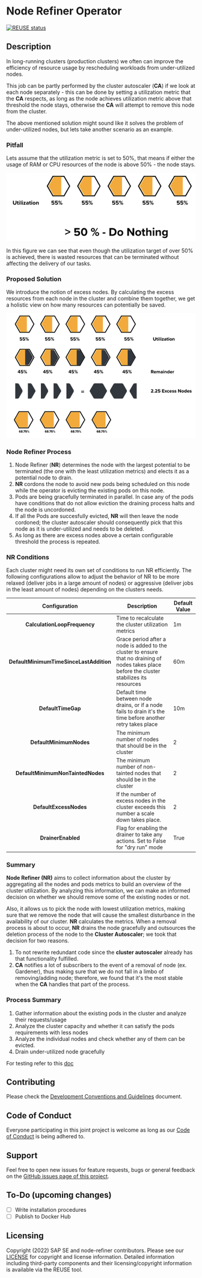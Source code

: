 # **Node Refiner Operator**

[![REUSE status](https://api.reuse.software/badge/github.com/SAP/node-refiner)](https://api.reuse.software/info/github.com/SAP/node-refiner)

## Description
In long-running clusters (production clusters) we often can improve the efficiency of resource usage by rescheduling workloads from under-utilized nodes.

This job can be partly performed by the cluster autoscaler (**CA**) if we look at each node separately - this can be done by setting a utilization metric that the **CA** respects, as long as the node achieves utilization metric above that threshold the node stays, otherwise the **CA** will attempt to remove this node from the cluster.

The above mentioned solution might sound like it solves the problem of under-utilized nodes, but lets take another scenario as an example.

### Pitfall
Lets assume that the utilization metric is set to 50%, that means if either the usage of RAM or CPU resources of the node is above 50% - the node stays.

![Node Utilization](docs/img/node-util.png)

In this figure we can see that even though the utilization target of over 50% is achieved, there is wasted resources that can be terminated without affecting the delivery of our tasks.

### Proposed Solution

We introduce the notion of excess nodes. By calculating the excess resources from each node in the cluster and combine them together, we get a holistic view on how many resources can potentially be saved.

![Excess Utilization](docs/img/excess-calc.png)


### Node Refiner Process
1. Node Refiner (**NR**) determines the node with the largest potential to be terminated (the one with the least utilization metrics) and elects it as a potential node to drain.
2. **NR** cordons the node to avoid new pods being scheduled on this node while the operator is evicting the existing pods on this node.
3. Pods are being gracefully terminated in parallel. In case any of the pods have conditions that do not allow eviction the draining process halts and the node is uncordoned.
4. If all the Pods are succesfully evicted, **NR** will then leave the node cordoned; the cluster autoscaler should consequently pick that this node as it is under-utilized and needs to be deleted.
5. As long as there are excess nodes above a certain configurable threshold the process is repeated.

### NR Conditions
Each cluster might need its own set of conditions to run NR efficiently. The following configurations allow to adjust the behavior of NR to be more relaxed (deliver jobs in a large amount of nodes) or aggressive (deliver jobs in the least amount of nodes) depending on the clusters needs.

| Configuration | Description | Default Value |
|:----:|-----------|-----------|
|**CalculationLoopFrequency**|Time to recalculate the cluster utilization metrics| 1m |
|**DefaultMinimumTimeSinceLastAddition**|Grace period after a node is added to the cluster to ensure that no draining of nodes takes place before the cluster stabilizes its resources|60m|
|**DefaultTimeGap**|Default time between node drains, or if a node fails to drain it's the time before another retry takes place|10m|
|**DefaultMinimumNodes**|The minimum number of nodes that should be in the cluster|2|
|**DefaultMinimumNonTaintedNodes**|The minimum number of non-tainted nodes that should be in the cluster|2|
|**DefaultExcessNodes**|If the number of excess nodes in the cluster exceeds this number a scale down takes place.|2|
|**DrainerEnabled**|Flag for enabling the drainer to take any actions. Set to False for "dry run" mode|True|

### Summary
**Node Refiner (NR)** aims to collect information about the cluster by aggregating all the nodes and pods metrics to build an overview of the cluster utilization. By analyzing this information, we can make an informed decision on whether we should remove some of the existing nodes or not. 

Also, it allows us to pick the node with lowest utilization metrics, making sure that we remove the node that will cause the smallest disturbance in the availability of our cluster. **NR** calculates the metrics. When a removal process is about to occur, **NR** drains the node gracefully and outsources the deletion process of the node to the **Cluster Autoscaler**; we took that decision for two reasons.

1.  To not rewrite redundant code since the **cluster autoscaler** already has that functionality fulfilled.
2.  **CA** notifies a lot of subscribers to the event of a removal of node (ex. Gardener), thus making sure that we do not fall in a limbo of removing/adding node; therefore, we found that it's the most stable when the **CA** handles that part of the process.

### Process Summary
1. Gather information about the existing pods in the cluster and analyze their requests/usage
2. Analyze the cluster capacity and whether it can satisfy the pods requirements with less nodes
3. Analyze the individual nodes and check whether any of them can be evicted.
4. Drain under-utilized node gracefully

For testing refer to this [doc](docs/testing.md)


## Contributing

Please check the [Development Conventions and Guidelines](CONTRIBUTING.md) document.

## Code of Conduct

Everyone participating in this joint project is welcome as long as our [Code of Conduct](CODE_OF_CONDUCT.md) is being adhered to.

## Support

Feel free to open new issues for feature requests, bugs or general feedback on the [GitHub issues page of this project](https://github.com/SAP/node-refiner/issues).

## To-Do (upcoming changes)

- [ ] Write installation procedures
- [ ] Publish to Docker Hub

## Licensing

Copyright (2022) SAP SE and node-refiner contributors. Please see our [LICENSE](LICENSE) for copyright and license information. Detailed information including third-party components and their licensing/copyright information is available via the REUSE tool.
